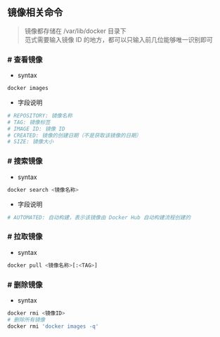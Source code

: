 ## 镜像相关命令
> 镜像都存储在 /var/lib/docker 目录下  
> 范式需要输入镜像 ID 的地方，都可以只输入前几位能够唯一识别即可
### # 查看镜像
- syntax
```bash
docker images
```
- 字段说明
```bash
# REPOSITORY: 镜像名称
# TAG: 镜像标签
# IMAGE ID: 镜像 ID
# CREATED: 镜像的创建日期（不是获取该镜像的日期）
# SIZE: 镜像大小
```
### # 搜索镜像
- syntax
```bash
docker search <镜像名称>
```
- 字段说明
```bash
# AUTOMATED: 自动构建，表示该镜像由 Docker Hub 自动构建流程创建的
```
### # 拉取镜像
- syntax
```bash
docker pull <镜像名称>[:<TAG>]
```
### # 删除镜像
- syntax
```bash
docker rmi <镜像ID>
# 删除所有镜像
docker rmi 'docker images -q'
```